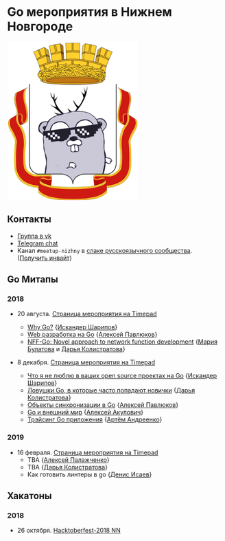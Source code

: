 # Go мероприятия в Нижнем Новгороде

![Logo](/go_nizhny.png)

## Контакты

* [Группа в vk](https://vk.com/golang_nizhny)
* [Telegram chat](https://t.me/golang_events_nizhny)
* Канал `#meetup-nizhny` в [слаке русскоязычного сообщества](https://golang-ru.slack.com). ([Получить инвайт](http://slack.golang-ru.com/))

## Go Митапы

### 2018

* 20 августа. [Страница мероприятия на Timepad](https://golang-events-nn.timepad.ru/event/784847/)
  * [Why Go?](/slides/2018-Aug-20/why-go.pdf) {[Искандер Шарипов](https://github.com/Quasilyte)}
  * [Web разработка на Go](/slides/2018-Aug-20/web-dev.pdf) {[Алексей Павлюков](https://github.com/a5i/)}
  * [NFF-Go: Novel approach to network function development](/slides/2018-Aug-20/nff-go.pdf) {[Мария Булатова](https://github.com/mbulatova) и [Дарья Колистратова](https://github.com/dkolistratova)}

* 8 декабря. [Страница мероприятия на Timepad](https://gdgnizhny.timepad.ru/event/856090/)
  * [Что я не люблю в ваших open source проектах на Go](https://docs.google.com/presentation/d/1jjSsXdx4YvG4qZaA6pVAbywq2pvn6lDrlVGDwHcmb-Q/edit?usp=sharing) {[Искандер Шарипов](https://github.com/Quasilyte)}
  * [Ловушки Go, в которые часто попадают новички](https://speakerdeck.com/quasilyte/lovushki-go-v-kotoryie-chasto-popadaiut-novichki) {[Дарья Колистратова](https://github.com/dkolistratova)}
  * [Объекты синхронизации в Go](https://speakerdeck.com/quasilyte/obiekty-sinkhronizatsii-v-go) {[Алексей Павлюков](https://github.com/a5i/)}
  * [Go и внешний мир](https://speakerdeck.com/quasilyte/go-i-vnieshnii-mir) {[Алексей Акулович](https://github.com/atercattus)}
  * [Трэйсинг Go приложения](https://speakerdeck.com/quasilyte/treisingh-go-prilozhieniia) {[Артём Андреенко](https://github.com/miolini)}
  
### 2019

* 16 февраля. [Страница мероприятия на Timepad](https://gdgnizhny.timepad.ru/event/893589/)
  * TBA {[Алексей Палажченко](https://github.com/AlekSi)}
  * TBA {[Дарья Колистратова](https://github.com/dkolistratova)}
  * Как готовить линтеры в go {[Денис Исаев](https://github.com/jirfag)}

## Хакатоны

### 2018

* 26 октября. [Hacktoberfest-2018 NN](https://www.it52.info/events/2018-10-26-hacktoberfest-nn)
